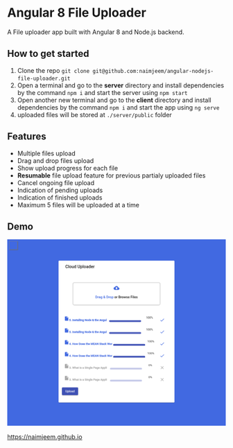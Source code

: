 # Angular 8 File Uploader 

A File uploader app built with Angular 8 and Node.js backend.


## How to get started

 1. Clone the repo `git clone git@github.com:naimjeem/angular-nodejs-file-uploader.git`
 2. Open a terminal and go to the **server** directory and install dependencies by the command `npm i` and start the server using `npm start`
 3. Open another new terminal and go to the **client** directory and install dependencies by the command `npm i` and start the app using `ng serve`
 4. uploaded files will be stored at `./server/public` folder


## Features

 - Multiple files upload
 - Drag and drop files upload
 - Show upload progress for each file
 - **Resumable** file upload feature for previous partialy uploaded files
 - Cancel ongoing file upload
 - Indication of pending  uploads
 - Indication of finished uploads
 - Maximum 5 files will be uploaded at a time

## Demo

![enter image description here](https://raw.githubusercontent.com/naimjeem/angular-nodejs-file-uploader/master/FileUploader.png)


https://naimjeem.github.io